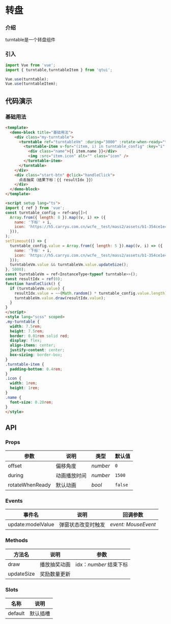 # 转盘

### 介绍

turntable是一个转盘组件

### 引入

```js
import Vue from 'vue';
import { turntable,turntableItem } from 'qtui';

Vue.use(turntable);
Vue.use(turntableItem);
```

## 代码演示

### 基础用法

```html
<template>
  <demo-block title="基础用法">
    <div class="my-turntable">
      <turntable ref="turntableVm" :during="3000" :rotate-when-ready="true">
        <turntable-item v-for="(item, i) in turntable_config" :key="i" :idx="i">
          <div class="name">{{ item.name }}</div>
          <img :src="item.icon" alt="" class="icon" />
        </turntable-item>
      </turntable>
    </div>
    <div class="start-btn" @click="handleClick">
      点击抽奖（结果下标：{{ resultIdx }}）
    </div>
  </demo-block>
</template>

<script setup lang="ts">
import { ref } from 'vue';
const turntable_config = ref<any[]>(
  Array.from({ length: 8 }).map((v, i) => ({
    name: '下标' + i,
    icon: 'https://h5.carryu.com.cn/wcfe__test/mass2/assets/b1-354ce1e4.png',
  })),
);
setTimeout(() => {
  turntable_config.value = Array.from({ length: 5 }).map((v, i) => ({
    name: '下标' + i,
    icon: 'https://h5.carryu.com.cn/wcfe__test/mass2/assets/b1-354ce1e4.png',
  }));
  turntableVm.value && turntableVm.value.updateSize();
}, 5000);
const turntableVm = ref<InstanceType<typeof turntable>>();
const resultIdx = ref(0);
function handleClick() {
  if (turntableVm.value) {
    resultIdx.value = ~~(Math.random() * turntable_config.value.length);
    turntableVm.value.draw(resultIdx.value);
  }
}
</script>
<style lang="scss" scoped>
.my-turntable {
  width: 7.5rem;
  height: 7.5rem;
  border: 0.01rem solid red;
  display: flex;
  align-items: center;
  justify-content: center;
  box-sizing: border-box;
}
.turntable-item {
  padding-bottom: 0.4rem;
}
.icon {
  width: 1rem;
  height: 1rem;
}
.name {
  font-size: 0.28rem;
}
</style>

```

## API

### Props

| 参数          | 说明     | 类型     | 默认值    |
| ------------- | -------- | -------- | --------- |
| offset          | 偏移角度 | _number_ | `0` |
| during          | 动画播放时间 | _number_ | `1500` |
| rotateWhenReady | 默认动画 | _bool_ | `false`     |

### Events

| 事件名 | 说明       | 回调参数            |
| ------ | ---------- | ------------------- |
| update:modelValue  | 弹窗状态改变时触发 | _event: MouseEvent_ |

### Methods

| 方法名 | 说明       | 参数            |
| ------ | ---------- | ------------------- |
| draw  | 播放抽奖动画 | idx：_number_ 结束下标 |
| updateSize  | 奖励数量更新 |  |

### Slots

| 名称    | 说明     |
| ------- | -------- |
| default | 默认插槽 |
